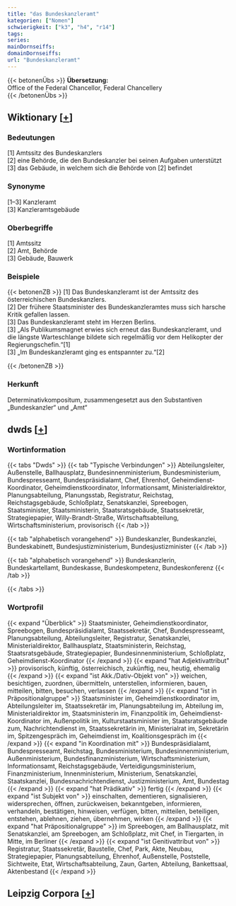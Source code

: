 ```yaml
---
title: "das Bundeskanzleramt"
kategorien: ["Nomen"]
schwierigkeit: ["k3", "h4", "r14"]
tags:
series:
mainDornseiffs:
domainDornseiffs:
url: "Bundeskanzleramt"
---
```


{{< betonenÜbs >}}
**Übersetzung:**  
Office of the Federal Chancellor, Federal Chancellery  
{{< /betonenÜbs >}}

## Wiktionary [[+](https://de.wiktionary.org/wiki/Bundeskanzleramt)]

### Bedeutungen
[1] Amtssitz des Bundeskanzlers  
[2] eine Behörde, die den Bundeskanzler bei seinen Aufgaben unterstützt  
[3] das Gebäude, in welchem sich die Behörde von [2] befindet  

### Synonyme
[1–3] Kanzleramt  
[3] Kanzleramtsgebäude  

### Oberbegriffe
[1] Amtssitz  
[2] Amt, Behörde  
[3] Gebäude, Bauwerk  

### Beispiele
{{< betonenZB >}}
[1] Das Bundeskanzleramt ist der Amtssitz des österreichischen Bundeskanzlers.  
[2] Der frühere Staatsminister des Bundeskanzleramtes muss sich harsche Kritik gefallen lassen.  
[3] Das Bundeskanzleramt steht im Herzen Berlins.  
[3] „Als Publikumsmagnet erwies sich erneut das Bundeskanzleramt, und die längste Warteschlange bildete sich regelmäßig vor dem Helikopter der Regierungschefin.“[1]  
[3] „Im Bundeskanzleramt ging es entspannter zu.“[2]  

{{< /betonenZB >}}
### Herkunft
Determinativkompositum, zusammengesetzt aus den Substantiven „Bundeskanzler“ und „Amt“  



## dwds [[+](https://www.dwds.de/wb/Bundeskanzleramt)]

### Wortinformation
{{< tabs "Dwds" >}}
{{< tab "Typische Verbindungen" >}}
Abteilungsleiter, Außenstelle, Ballhausplatz, Bundesinnenministerium, Bundesministerium, Bundespresseamt, Bundespräsidialamt, Chef, Ehrenhof, Geheimdienst-Koordinator, Geheimdienstkoordinator, Informationsamt, Ministerialdirektor, Planungsabteilung, Planungsstab, Registratur, Reichstag, Reichstagsgebäude, Schloßplatz, Senatskanzlei, Spreebogen, Staatsminister, Staatsministerin, Staatsratsgebäude, Staatssekretär, Strategiepapier, Willy-Brandt-Straße, Wirtschaftsabteilung, Wirtschaftsministerium, provisorisch
{{< /tab >}}

{{< tab "alphabetisch vorangehend" >}}
Bundeskanzler, Bundeskanzlei, Bundeskabinett, Bundesjustizministerium, Bundesjustizminister
{{< /tab >}}

{{< tab "alphabetisch vorangehend" >}}
Bundeskanzlerin, Bundeskartellamt, Bundeskasse, Bundeskompetenz, Bundeskonferenz
{{< /tab >}}

{{< /tabs >}}

### Wortprofil
{{< expand "Überblick" >}} Staatsminister, Geheimdienstkoordinator, Spreebogen, Bundespräsidialamt, Staatssekretär, Chef, Bundespresseamt, Planungsabteilung, Abteilungsleiter, Registratur, Senatskanzlei, Ministerialdirektor, Ballhausplatz, Staatsministerin, Reichstag, Staatsratsgebäude, Strategiepapier, Bundesinnenministerium, Schloßplatz, Geheimdienst-Koordinator {{< /expand >}}
{{< expand "hat Adjektivattribut" >}} provisorisch, künftig, österreichisch, zukünftig, neu, heutig, ehemalig {{< /expand >}}
{{< expand "ist Akk./Dativ-Objekt von" >}} weichen, besichtigen, zuordnen, übermitteln, unterstellen, informieren, bauen, mitteilen, bitten, besuchen, verlassen {{< /expand >}}
{{< expand "ist in Präpositionalgruppe" >}} Staatsminister im, Geheimdienstkoordinator im, Abteilungsleiter im, Staatssekretär im, Planungsabteilung im, Abteilung im, Ministerialdirektor im, Staatsministerin im, Finanzpolitik im, Geheimdienst-Koordinator im, Außenpolitik im, Kulturstaatsminister im, Staatsratsgebäude zum, Nachrichtendienst im, Staatssekretärin im, Ministerialrat im, Sekretärin im, Spitzengespräch im, Geheimdienst im, Koalitionsgespräch im {{< /expand >}}
{{< expand "in Koordination mit" >}} Bundespräsidialamt, Bundespresseamt, Reichstag, Bundesministerium, Bundesinnenministerium, Außenministerium, Bundesfinanzministerium, Wirtschaftsministerium, Informationsamt, Reichstagsgebäude, Verteidigungsministerium, Finanzministerium, Innenministerium, Ministerium, Senatskanzlei, Staatskanzlei, Bundesnachrichtendienst, Justizministerium, Amt, Bundestag {{< /expand >}}
{{< expand "hat Prädikativ" >}} fertig {{< /expand >}}
{{< expand "ist Subjekt von" >}} einschalten, dementieren, signalisieren, widersprechen, öffnen, zurückweisen, bekanntgeben, informieren, verhandeln, bestätigen, hinweisen, verfügen, bitten, mitteilen, beteiligen, entstehen, ablehnen, ziehen, übernehmen, wirken {{< /expand >}}
{{< expand "hat Präpositionalgruppe" >}} im Spreebogen, am Ballhausplatz, mit Senatskanzlei, am Spreebogen, am Schloßplatz, mit Chef, in Tiergarten, in Mitte, im Berliner {{< /expand >}}
{{< expand "ist Genitivattribut von" >}} Registratur, Staatssekretär, Baustelle, Chef, Park, Akte, Neubau, Strategiepapier, Planungsabteilung, Ehrenhof, Außenstelle, Poststelle, Sichtweite, Etat, Wirtschaftsabteilung, Zaun, Garten, Abteilung, Bankettsaal, Aktenbestand {{< /expand >}}

## Leipzig Corpora [[+](https://corpora.uni-leipzig.de/en/res?word=Bundeskanzleramt&corpusId=deu_newscrawl-public_2018)]

